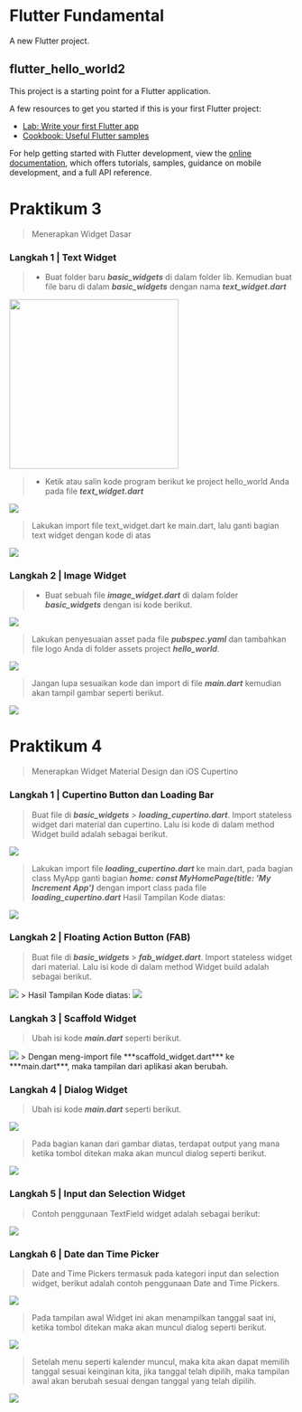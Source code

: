 # Flutter Fundamental

A new Flutter project.

## flutter_hello_world2

This project is a starting point for a Flutter application.

A few resources to get you started if this is your first Flutter project:

- [Lab: Write your first Flutter app](https://docs.flutter.dev/get-started/codelab)
- [Cookbook: Useful Flutter samples](https://docs.flutter.dev/cookbook)

For help getting started with Flutter development, view the
[online documentation](https://docs.flutter.dev/), which offers tutorials,
samples, guidance on mobile development, and a full API reference.

# Praktikum 3
> Menerapkan Widget Dasar
### Langkah 1 | Text Widget
> - Buat folder baru ***basic_widgets*** di dalam folder lib. Kemudian buat file baru di dalam ***basic_widgets*** dengan nama ***text_widget.dart***
<img src="/assets/screenshot/0.png" width="300px">

> - Ketik atau salin kode program berikut ke project hello_world Anda pada file ***text_widget.dart***
<img src="/assets/screenshot/2-1.png" >

> Lakukan import file text_widget.dart ke main.dart, lalu ganti bagian text widget dengan kode di atas
<img src="/assets/screenshot/2-2.png" >

### Langkah 2 | Image Widget
> - Buat sebuah file ***image_widget.dart*** di dalam folder ***basic_widgets*** dengan isi kode berikut.
<img src="/assets/screenshot/3-1.png" >

> Lakukan penyesuaian asset pada file ***pubspec.yaml*** dan tambahkan file logo Anda di folder assets project ***hello_world***.
<img src="/assets/screenshot/3-2.png" >

> Jangan lupa sesuaikan kode dan import di file ***main.dart*** kemudian akan tampil gambar seperti berikut.
<img src="/assets/screenshot/3-3.png" >

# Praktikum 4
> Menerapkan Widget Material Design dan iOS Cupertino
### Langkah 1 | Cupertino Button dan Loading Bar
> Buat file di ***basic_widgets*** > ***loading_cupertino.dart***. Import stateless widget dari material dan cupertino. Lalu isi kode di dalam method Widget build adalah sebagai berikut.
<img src="/assets/screenshot/4-1-1.png" >

> Lakukan import file ***loading_cupertino.dart*** ke main.dart, pada bagian class MyApp ganti bagian ***home: const MyHomePage(title: 'My Increment App')*** dengan import class pada file ***loading_cupertino.dart***
> Hasil Tampilan Kode diatas:
<img src="/assets/screenshot/4-1-2.png" >

### Langkah 2 | Floating Action Button (FAB)
> Buat file di ***basic_widgets*** > ***fab_widget.dart***. Import stateless widget dari material. Lalu isi kode di dalam method Widget build adalah sebagai berikut.
<img src="/assets/screenshot/4-2-1.png" >
> Hasil Tampilan Kode diatas:
<img src="/assets/screenshot/4-2-2.png" >

### Langkah 3 | Scaffold Widget
> Ubah isi kode ***main.dart*** seperti berikut.
<img src="/assets/screenshot/4-3.png" >
> Dengan meng-import file ***scaffold_widget.dart*** ke ***main.dart***, maka tampilan dari aplikasi akan berubah.

### Langkah 4 | Dialog Widget
> Ubah isi kode ***main.dart*** seperti berikut.
<img src="/assets/screenshot/4-4-1.png" >

> Pada bagian kanan dari gambar diatas, terdapat output yang mana ketika tombol ditekan maka akan muncul dialog seperti berikut.
<img src="/assets/screenshot/4-4-2.png" >

### Langkah 5 | Input dan Selection Widget
> Contoh penggunaan TextField widget adalah sebagai berikut:
<img src="/assets/screenshot/4-5.png" >

### Langkah 6 | Date dan Time Picker
> Date and Time Pickers termasuk pada kategori input dan selection widget, berikut adalah contoh penggunaan Date and Time Pickers.
<img src="/assets/screenshot/4-6-1.png" >

> Pada tampilan awal Widget ini akan menampilkan tanggal saat ini, ketika tombol ditekan maka akan muncul dialog seperti berikut.
<img src="/assets/screenshot/4-6-2.png" >

> Setelah menu seperti kalender muncul, maka kita akan dapat memilih tanggal sesuai keinginan kita, jika tanggal telah dipilih, maka tampilan awal akan berubah sesuai dengan tanggal yang telah dipilih.
<img src="/assets/screenshot/4-6-3.png" >


